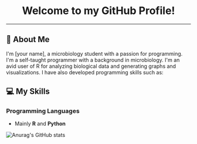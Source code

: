 # <center>Welcome to my GitHub Profile!</center>

---

## :microbe: About Me

I'm [your name], a microbiology student with a passion for programming. I'm a self-taught programmer with a background in microbiology. I'm an avid user of R for analyzing biological data and generating graphs and visualizations. I have also developed programming skills such as:

## :computer: My Skills

### Programming Languages

- Mainly **R** and **Python**

![Anurag's GitHub stats](https://github-readme-stats.vercel.app/api?username=linkredible&show_icons=true&theme=radical)
